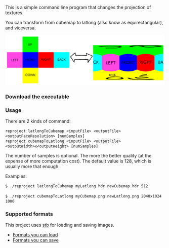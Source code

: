 This is a simple command line program that changes the projection of textures.

You can transform from cubemap to latlong (also know as equirectangular), and viceversa.

![reproject](data/reproject.png)

### Download the executable

### Usage

There are 2 kinds of command:
```
reproject latlongToCubemap <inputFile> <outputFile> <outputFaceResolution> [numSamples]
reproject cubemapToLatlong <inputFile> <outputFile> <outputWidth>x<outputHeight> [numSamples]
```

The number of samples is optional. The more the better quality (at the expense of more computation cost). The default value is 128, which is usually more that enough.

Examples:

```
$ ./reproject latlongToCubemap myLatlong.hdr newCubemap.hdr 512

$ ./reproject cubemapToLatlong myCubemap.png newLatlong.png 2048x1024 1000
```

### Supported formats
This project uses [stb](https://github.com/nothings/stb) for loading and saving images.
- [Formats you can load](https://github.com/tuket/reproject/blob/e1550e9a591ef4e679c74727c86f45fa73a90a08/libs/stb/stb_image.h#L19)
- [Formats you can save](https://github.com/tuket/reproject/blob/e1550e9a591ef4e679c74727c86f45fa73a90a08/libs/stb/stb_image_write.h#L45)



